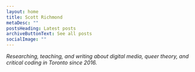 ```yaml
---
layout: home
title: Scott Richmond
metaDesc: ""
postsHeading: Latest posts
archiveButtonText: See all posts
socialImage: ""
---
```

_Researching, teaching, and writing about digital media, queer theory, and critical coding in Toronto since 2016._